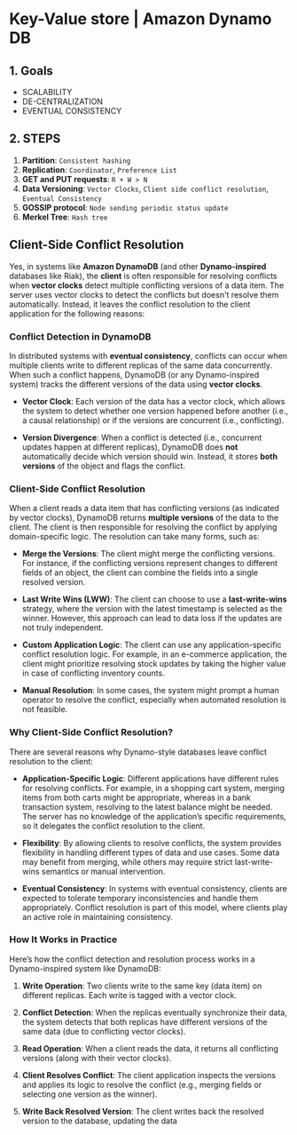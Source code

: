 # Key-Value store  | Amazon Dynamo DB

## 1. Goals
- SCALABILITY
- DE-CENTRALIZATION
- EVENTUAL CONSISTENCY

## 2. STEPS
1. **Partition**: `Consistent hashing` 
2. **Replication**: `Coordinator`, `Preference List`
3. **GET and PUT requests**: `R + W > N`
4. **Data Versioning**: `Vector Clocks`, `Client side conflict resolution`, `Eventual Consistency`
5. **GOSSIP protocol**: `Node sending periodic status update`
6. **Merkel Tree**: `Hash tree`

## Client-Side Conflict Resolution

Yes, in systems like **Amazon DynamoDB** (and other **Dynamo-inspired** databases like Riak), the **client** is often responsible for resolving conflicts when **vector clocks** detect multiple conflicting versions of a data item. The server uses vector clocks to detect the conflicts but doesn't resolve them automatically. Instead, it leaves the conflict resolution to the client application for the following reasons:

### Conflict Detection in DynamoDB
In distributed systems with **eventual consistency**, conflicts can occur when multiple clients write to different replicas of the same data concurrently. When such a conflict happens, DynamoDB (or any Dynamo-inspired system) tracks the different versions of the data using **vector clocks**. 

- **Vector Clock**: Each version of the data has a vector clock, which allows the system to detect whether one version happened before another (i.e., a causal relationship) or if the versions are concurrent (i.e., conflicting).

- **Version Divergence**: When a conflict is detected (i.e., concurrent updates happen at different replicas), DynamoDB does **not** automatically decide which version should win. Instead, it stores **both versions** of the object and flags the conflict.

### Client-Side Conflict Resolution
When a client reads a data item that has conflicting versions (as indicated by vector clocks), DynamoDB returns **multiple versions** of the data to the client. The client is then responsible for resolving the conflict by applying domain-specific logic. The resolution can take many forms, such as:

- **Merge the Versions**: The client might merge the conflicting versions. For instance, if the conflicting versions represent changes to different fields of an object, the client can combine the fields into a single resolved version.

- **Last Write Wins (LWW)**: The client can choose to use a **last-write-wins** strategy, where the version with the latest timestamp is selected as the winner. However, this approach can lead to data loss if the updates are not truly independent.

- **Custom Application Logic**: The client can use any application-specific conflict resolution logic. For example, in an e-commerce application, the client might prioritize resolving stock updates by taking the higher value in case of conflicting inventory counts.

- **Manual Resolution**: In some cases, the system might prompt a human operator to resolve the conflict, especially when automated resolution is not feasible.

### Why Client-Side Conflict Resolution?
There are several reasons why Dynamo-style databases leave conflict resolution to the client:

- **Application-Specific Logic**: Different applications have different rules for resolving conflicts. For example, in a shopping cart system, merging items from both carts might be appropriate, whereas in a bank transaction system, resolving to the latest balance might be needed. The server has no knowledge of the application’s specific requirements, so it delegates the conflict resolution to the client.

- **Flexibility**: By allowing clients to resolve conflicts, the system provides flexibility in handling different types of data and use cases. Some data may benefit from merging, while others may require strict last-write-wins semantics or manual intervention.

- **Eventual Consistency**: In systems with eventual consistency, clients are expected to tolerate temporary inconsistencies and handle them appropriately. Conflict resolution is part of this model, where clients play an active role in maintaining consistency.

### How It Works in Practice
Here’s how the conflict detection and resolution process works in a Dynamo-inspired system like DynamoDB:

1. **Write Operation**: Two clients write to the same key (data item) on different replicas. Each write is tagged with a vector clock.

2. **Conflict Detection**: When the replicas eventually synchronize their data, the system detects that both replicas have different versions of the same data (due to conflicting vector clocks).

3. **Read Operation**: When a client reads the data, it returns all conflicting versions (along with their vector clocks).

4. **Client Resolves Conflict**: The client application inspects the versions and applies its logic to resolve the conflict (e.g., merging fields or selecting one version as the winner).

5. **Write Back Resolved Version**: The client writes back the resolved version to the database, updating the data